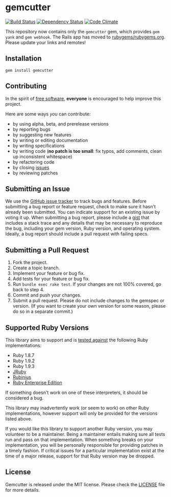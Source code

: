 # gemcutter
[![Build Status](https://secure.travis-ci.org/rubygems/gemcutter.png?branch=master)][travis]
[![Dependency Status](https://gemnasium.com/rubygems/gemcutter.png?travis)][gemnasium]
[![Code Climate](https://codeclimate.com/badge.png)][codeclimate]

This repository now contains only the `gemcutter` gem, which provides `gem
yank` and `gem webhook`. The Rails app has moved to
[rubygems/rubygems.org][rubygems]. Please update your links and remotes!

[travis]: http://travis-ci.org/rubygems/gemcutter
[gemnasium]: https://gemnasium.com/rubygems/gemcutter
[codeclimate]: https://codeclimate.com/github/rubygems/gemcutter
[rubygems]: https://github.com/rubygems/rubygems.org

## <a name="installation"></a>Installation
    gem install gemcutter

## <a name="contributing"></a>Contributing
In the spirit of [free software][free-sw], **everyone** is encouraged to help improve
this project.

[free-sw]: http://www.fsf.org/licensing/essays/free-sw.html

Here are some ways *you* can contribute:

* by using alpha, beta, and prerelease versions
* by reporting bugs
* by suggesting new features
* by writing or editing documentation
* by writing specifications
* by writing code (**no patch is too small**: fix typos, add comments, clean up inconsistent whitespace)
* by refactoring code
* by closing [issues][]
* by reviewing patches

[issues]: https://github.com/rubygems/gemcutter/issues

## <a name="issues"></a>Submitting an Issue
We use the [GitHub issue tracker][issues] to track bugs and features. Before
submitting a bug report or feature request, check to make sure it hasn't
already been submitted. You can indicate support for an existing issue by
voting it up. When submitting a bug report, please include a [gist][] that
includes a stack trace and any details that may be necessary to reproduce the
bug, including your gem version, Ruby version, and operating system. Ideally, a
bug report should include a pull request with failing specs.

[gist]: https://gist.github.com/

## <a name="pulls"></a>Submitting a Pull Request
1. Fork the project.
2. Create a topic branch.
3. Implement your feature or bug fix.
4. Add tests for your feature or bug fix.
5. Run `bundle exec rake test`. If your changes are not 100% covered, go back
   to step 4.
6. Commit and push your changes.
7. Submit a pull request. Please do not include changes to the gemspec or
   version. (If you want to create your own version for some reason, please do
   so in a separate commit.)

## <a name="versions"></a>Supported Ruby Versions
This library aims to support and is [tested against][travis] the following Ruby
implementations:

* Ruby 1.8.7
* Ruby 1.9.2
* Ruby 1.9.3
* [JRuby][]
* [Rubinius][]
* [Ruby Enterprise Edition][ree]

[jruby]: http://www.jruby.org/
[rubinius]: http://rubini.us/
[ree]: http://www.rubyenterpriseedition.com/

If something doesn't work on one of these interpreters, it should be considered
a bug.

This library may inadvertently work (or seem to work) on other Ruby
implementations, however support will only be provided for the versions listed
above.

If you would like this library to support another Ruby version, you may
volunteer to be a maintainer. Being a maintainer entails making sure all tests
run and pass on that implementation. When something breaks on your
implementation, you will be personally responsible for providing patches in a
timely fashion. If critical issues for a particular implementation exist at the
time of a major release, support for that Ruby version may be dropped.

## <a name="license"></a>License

Gemcutter is released under the MIT license. Please check the [LICENSE][] file
for more details.

[license]: https://github.com/rubygems/gemcutter/blob/master/MIT-LICENSE
